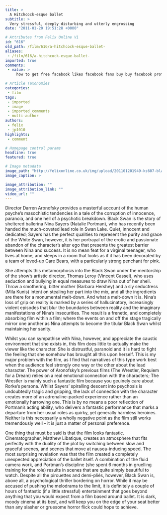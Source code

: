 ```yaml
---
title: >
  A Hitchcock-esque ballet
subtitle: >
  Very stressful, deeply disturbing and utterly engrossing
date: "2011-01-20 19:51:28 +0000"

# Attributes from Felix Online V1
id: "616"
old_path: /film/616/a-hitchcock-esque-ballet-
aliases:
 - /film/616/a-hitchcock-esque-ballet-
imported: true
comments:
 - value: >
     how to get free facebook likes facebook fans buy buy facebook profiles how to get 1000 likes on facebook <a href="http://1000fbfans.info">buy 1000 facebook fans <br></a> get facebook page fans buy facebook friends <br>facebook fans buy buy fb fans <a href="http://1000fbfans.info">how to get facebook likes fast </a>

# Article Taxonomies
categories:
 - film
tags:
 - imported
 - image
 - imported_comments
 - multi-author
authors:
 - felix
 - jp1010
highlights:
 - comment

# Homepage control params
headline: true
featured: true

# Image metadata
image_path: "http://felixonline.co.uk/img/upload/201101201949-ks607-blackswa.jpg"
image_caption: >

image_attribution: ""
image_attribution_link: ""
video_url: ""
---
```


Director Darren Aronofsky provides a masterful account of the human psyche’s masochistic tendencies in a tale of the corruption of innocence, paranoia, and one hell of a psychotic breakdown. Black Swan is the story of sheltered ballerina Nina Sayers (Natalie Portman), who has recently been handed the much-coveted lead role in Swan Lake. Quiet, innocent and dedicated; Sayers has the perfect qualities to represent the purity and grace of the White Swan, however, it is her portrayal of the erotic and passionate abandon of the character’s alter ego that presents the greatest barrier between Nina and success. It is no mean feat for a virginal teenager, who lives at home, and sleeps in a room that looks as if it has been decorated by a team of loved-up Care Bears, with a particularly strong penchant for pink.

She attempts this metamorphosis into the Black Swan under the mentorship of the show’s artistic director, Thomas Leroy (Vincent Cassel), who uses seduction and bullying in equal measures to draw Nina out of her shell. Throw a smothering, bitter mother (Barbara Hershey) and a sly seductress (Mila Kunis) intent on stealing her part into the mix, and all the ingredients are there for a monumental melt-down. And what a melt-down it is. Nina’s loss of grip on reality is marked by a series of hallucinatory, increasingly violent episodes that blur the boundaries between reality and the imaginary manifestations of Nina’s insecurities. The result is a frenetic, and completely absorbing film within a film; where the events on and off the stage tragically mirror one another as Nina attempts to become the titular Black Swan whilst maintaining her sanity.

Whilst you can sympathise with Nina, however, and appreciate the caustic environment that she exists in, this film does little to actually make the viewer like the character. She is distrustful, paranoid and it is hard to fight the feeling that she somehow has brought all this upon herself. This is my major problem with the film, as I find that narratives of this type work best when the audience feel strongly one way or the other about the lead character. The power of Aronofsky’s previous films (The Wrestler, Requiem for a Dream) relies on a real emotional connection with the characters; The Wrestler is mainly such a fantastic film because you geuinely care about Rorke’s persona. Whilst Sayers’ spiralling descent into psychosis is undoubtedly tragic and gripping, the lack of connection with the character creates more of an adrenaline-packed experience rather than an emotionally harrowing one. This is by no means a poor reflection of Portman’s acting ability, who delivers a fantastic performance that marks a departure from her usual roles as quirky, yet generally harmless heroines. Neither is this necessarily a wholly negative point as the film still works tremendously well – it is just a matter of personal preference.

One thing that must be said is that the film looks fantastic. Cinematographer, Matthew Libatique, creates an atmosphere that fits perfectly with the duality of the plot by switching between slow and graceful scenes, and scenes that move at nausea-inducing speed. The most surprising revelation was that the film created a completely unexpected appreciation of the ballet itself. A combination of the fluid camera work, and Portman’s discipline (she spent 6 months in gruelling training for the role) results in scenes that are quite simply beautiful to watch. Despite all the pirouettes and demi-pliés, however, Black Swan is, above all, a psychological thriller bordering on horror. While it may be accused of pushing the melodrama to the limit, it is definitely a couple of hours of fantastic (if a little stressful) entertainment that goes beyond anything that you would expect from a film based around ballet. It is dark, moody cinema at its best, and will keep you on the edge of your seat better than any slasher or gruesome horror flick could hope to achieve.
